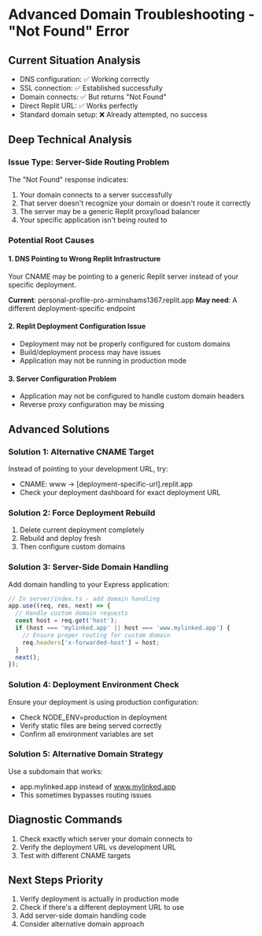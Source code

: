 # Advanced Domain Troubleshooting - "Not Found" Error

## Current Situation Analysis
- DNS configuration: ✅ Working correctly
- SSL connection: ✅ Established successfully  
- Domain connects: ✅ But returns "Not Found"
- Direct Replit URL: ✅ Works perfectly
- Standard domain setup: ❌ Already attempted, no success

## Deep Technical Analysis

### Issue Type: Server-Side Routing Problem
The "Not Found" response indicates:
1. Your domain connects to a server successfully
2. That server doesn't recognize your domain or doesn't route it correctly
3. The server may be a generic Replit proxy/load balancer
4. Your specific application isn't being routed to

### Potential Root Causes

#### 1. DNS Pointing to Wrong Replit Infrastructure
Your CNAME may be pointing to a generic Replit server instead of your specific deployment.

**Current**: personal-profile-pro-arminshams1367.replit.app
**May need**: A different deployment-specific endpoint

#### 2. Replit Deployment Configuration Issue
- Deployment may not be properly configured for custom domains
- Build/deployment process may have issues
- Application may not be running in production mode

#### 3. Server Configuration Problem
- Application may not be configured to handle custom domain headers
- Reverse proxy configuration may be missing

## Advanced Solutions

### Solution 1: Alternative CNAME Target
Instead of pointing to your development URL, try:
- CNAME: www → [deployment-specific-url].replit.app
- Check your deployment dashboard for exact deployment URL

### Solution 2: Force Deployment Rebuild
1. Delete current deployment completely
2. Rebuild and deploy fresh
3. Then configure custom domains

### Solution 3: Server-Side Domain Handling
Add domain handling to your Express application:

```javascript
// In server/index.ts - add domain handling
app.use((req, res, next) => {
  // Handle custom domain requests
  const host = req.get('host');
  if (host === 'mylinked.app' || host === 'www.mylinked.app') {
    // Ensure proper routing for custom domain
    req.headers['x-forwarded-host'] = host;
  }
  next();
});
```

### Solution 4: Deployment Environment Check
Ensure your deployment is using production configuration:
- Check NODE_ENV=production in deployment
- Verify static files are being served correctly
- Confirm all environment variables are set

### Solution 5: Alternative Domain Strategy
Use a subdomain that works:
- app.mylinked.app instead of www.mylinked.app
- This sometimes bypasses routing issues

## Diagnostic Commands
1. Check exactly which server your domain connects to
2. Verify the deployment URL vs development URL
3. Test with different CNAME targets

## Next Steps Priority
1. Verify deployment is actually in production mode
2. Check if there's a different deployment URL to use
3. Add server-side domain handling code
4. Consider alternative domain approach